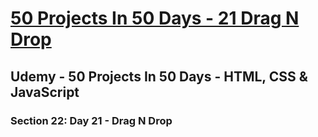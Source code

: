 # [50 Projects In 50 Days - 21 Drag N Drop](https://arpadgbondor.github.io/50_Projects_In_50_Days-21_Drag_N_Drop/)

## Udemy - 50 Projects In 50 Days - HTML, CSS & JavaScript
### Section 22: Day 21 - Drag N Drop
